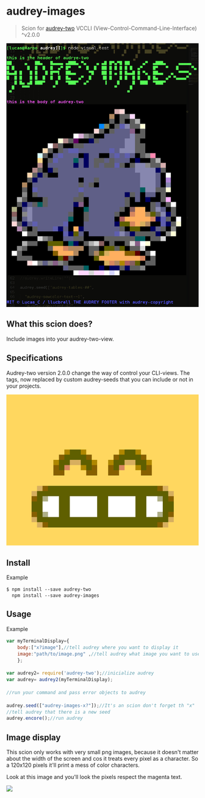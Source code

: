 # audrey-images

> Scion for [audrey-two](https://www.npmjs.com/package/audrey-two) VCCLI (View-Control-Command-Line-Interface) ^v2.0.0

![](https://raw.githubusercontent.com/llucbrell/audrey-images/master/captura1.png) 

## What this scion does?

Include images into your audrey-two-view.

## Specifications

Audrey-two version 2.0.0 change the way of control your CLI-views. The tags, now replaced by custom audrey-seeds that you can include or not in your projects.

![](https://raw.githubusercontent.com/llucbrell/audrey-images/master/captura3.png) 

## Install

Example
```
$ npm install --save audrey-two
  npm install --save audrey-images
```
## Usage

Example

```js
var myTerminalDisplay={
	body:["x?image"],//tell audrey where you want to display it
	image:"path/to/image.png" ,//tell audrey what image you want to use
	};

var audrey2= require('audrey-two');//inicialize audrey
var audrey= audrey2(myTerminalDisplay);

//run your command and pass error objects to audrey

audrey.seed(["audrey-images-x?"]);//It's an scion don't forget th "x"
//tell audrey that there is a new seed
audrey.encore();//run audrey
```
## Image display

This scion only works with very small png images, because it doesn't matter about the width of the screen and cos it treats every pixel as a character. So a 120x120 pixels it'll print a mess of color characters.

Look at this image and you'll look the pixels respect the magenta text.

![](https://raw.github.com/llucbrell/audrey-images/master/captura2.png) 
